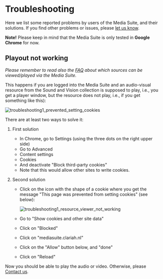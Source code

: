 Troubleshooting
===

Here we list some reported problems by users of the Media Suite, and their solutions. If you find other problems or issues, please [let us know](http://mediasuite.clariah.nl/contact).

**Note!** Please keep in mind that the Media Suite is only tested in **Google Chrome** for now.

## Playout not working

*Please remember to read also the [FAQ](http://mediasuite.clariah.nl/documentation/faq/howto-play-view) about which sources can be viewed/played via the Media Suite.*

This happens if you are logged into the Media Suite and an audio-visual resource from the Sound and Vision collection is supposed to play, i.e., you get a player window, but the resource does not play, i.e., if you get something like this):

![troubleshooting1_prevented_setting_cookies](https://github.com/CLARIAH/mediasuite-info/blob/master/docs/_images/troubleshooting1_resource_viewer_not_working.jpg?raw=true)

There are at least two ways to solve it:

1. First solution

   - In Chrome, go to Settings (using the three dots on the right upper side)
   - Go to Advanced 
   - Content settings
   - Cookies
   - And deactivate "Block third-party cookies"
   - Note that this would allow other sites to write cookies.

2. Second solution

   - Click on the icon with the shape of a cookie where you get the message "This page was prevented from setting cookies" (see below):

     ![troubleshooting1_resource_viewer_not_working](https://github.com/CLARIAH/mediasuite-info/blob/master/docs/_images/troubleshooting1_prevented_setting_cookies.jpg?raw=true)

   - Go to "Show cookies and other site data"

   - Click on "Blocked"

   - Click on "mediasuite.clariah.nl"

   - Click on the "Allow" button below, and "done"

   - Click on "Reload"

Now you should be able to play the audio or video. Otherwise, please [Contact us](http://mediasuite.clariah.nl/contact).



